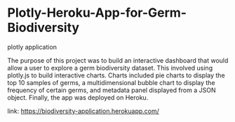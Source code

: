 # Plotly-Heroku-App-for-Germ-Biodiversity
plotly application

The purpose of this project was to build an interactive dashboard that would allow a user to explore a germ biodiversity dataset. This involved using plotly.js to build interactive charts. Charts included pie charts to display the top 10 samples of germs, a multidimensional bubble chart to display the frequency of certain germs, and metadata panel displayed from a JSON object. Finally, the app was deployed on Heroku.

link: https://biodiversity-application.herokuapp.com/

